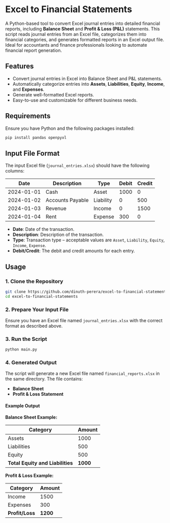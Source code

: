# Excel to Financial Statements

A Python-based tool to convert Excel journal entries into detailed financial reports, including **Balance Sheet** and **Profit & Loss (P&L)** statements. This script reads journal entries from an Excel file, categorizes them into financial categories, and generates formatted reports in an Excel output file. Ideal for accountants and finance professionals looking to automate financial report generation.

## Features

- Convert journal entries in Excel into Balance Sheet and P&L statements.
- Automatically categorize entries into **Assets**, **Liabilities**, **Equity**, **Income**, and **Expenses**.
- Generate well-formatted Excel reports.
- Easy-to-use and customizable for different business needs.

## Requirements

Ensure you have Python and the following packages installed:

```bash
pip install pandas openpyxl
```

## Input File Format

The input Excel file (`journal_entries.xlsx`) should have the following columns:

| Date       | Description     | Type       | Debit | Credit |
|------------|-----------------|------------|-------|--------|
| 2024-01-01 | Cash            | Asset      | 1000  | 0      |
| 2024-01-02 | Accounts Payable | Liability  | 0     | 500    |
| 2024-01-03 | Revenue         | Income     | 0     | 1500   |
| 2024-01-04 | Rent            | Expense    | 300   | 0      |

- **Date**: Date of the transaction.
- **Description**: Description of the transaction.
- **Type**: Transaction type – acceptable values are `Asset`, `Liability`, `Equity`, `Income`, `Expense`.
- **Debit/Credit**: The debit and credit amounts for each entry.

## Usage

### 1. Clone the Repository

```bash
git clone https://github.com/dinuth-perera/excel-to-financial-statements.git
cd excel-to-financial-statements
```

### 2. Prepare Your Input File

Ensure you have an Excel file named `journal_entries.xlsx` with the correct format as described above.

### 3. Run the Script

```bash
python main.py
```

### 4. Generated Output

The script will generate a new Excel file named `financial_reports.xlsx` in the same directory. The file contains:
- **Balance Sheet**
- **Profit & Loss Statement**

#### Example Output

**Balance Sheet Example:**

| Category    | Amount  |
|-------------|---------|
| Assets      | 1000    |
| Liabilities | 500     |
| Equity      | 500     |
| **Total Equity and Liabilities** | **1000** |

**Profit & Loss Example:**

| Category    | Amount  |
|-------------|---------|
| Income      | 1500    |
| Expenses    | 300     |
| **Profit/Loss** | **1200** |
